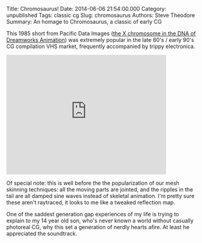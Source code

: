 Title: Chromosaurus!
Date: 2014-06-06 21:54:00.000
Category: unpublished
Tags: classic cg
Slug: chromosaurus
Authors: Steve Theodore
Summary: An homage to Chromosaurus, a classic of early CG

This 1985 short from Pacific Data Images ([the X chromosome in the DNA of Dreamworks Animation](http://en.wikipedia.org/wiki/Pacific_Data_Images)) was extremely popular in the late 80's / early 90's CG compilation VHS market, frequently accompanied by trippy electronica.   

<iframe width="420" height="315" src="https://www.youtube.com/embed/zwKNmGNWNwQ" frameborder="0" allowfullscreen></iframe>
  
Of special note: this is well before the the popularization of our mesh skinning techniques: all the moving parts are jointed, and the ripples in the tail are all damped sine waves instead of skeletal animation.  I'm pretty sure these aren't raytraced, it looks to me like a tweaked reflection map.  
  
One of the saddest generation gap experiences of my life is trying to explain to my 14 year old son, who's never known a world without casually photoreal CG, why this set a generation of nerdly hearts afire.  At least he appreciated the soundtrack.  
  


